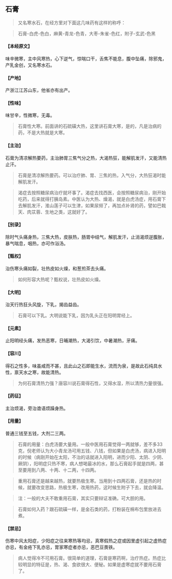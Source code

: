 ## 石膏

> 又名寒水石，在经方里对下面这几味药有这样的称呼：

> 石膏-白虎-色白，麻黄-青龙-色青，大枣-朱雀-色红，附子-玄武-色黑

#### 【本经原文】
味辛微寒，主中风寒热，心下逆气，惊喘口干，舌焦不能息，腹中坠痛，除邪鬼，产乳金创，又名寒水石。
#### 【产地】
产浙江江苏山东，他省亦有出产。
#### 【性味】
味甘辛，性微寒，无毒。

> 石膏性大寒。前面讲的石硫磺大热，这里讲石膏大寒，是的，凡是治病的药，不是大热就是大寒。

#### 【主治】
石膏为清凉解热要药，主治肺胃三焦气分之热，大渴热狂，能解肌发汗，又能清热止汗。

> 石膏是清凉解热要药。可以治疗肺、胃、三焦的热，入气分，大热狂渴时能解肌发汗。

> 渴症去按照糖尿病治疗就坏事了‍‍‍‍。渴症去找西医，会按照糖尿病治，刚开始吃药，后来就得打胰岛素。中医认为大热、燥渴，就是白虎汤症，用石膏下去解肌发汗，淮山莲子可以生津，如果尿频了，再加点补肾的药，譬如巴戟天、肉苁蓉、生地之类，这就好了。

#### 【别录】
除时气头痛身热，三焦大热，皮肤热，肠胃中结气，解肌发汗，止消渴烦逆腹胀，暴气喘息，咽热，亦可作浴汤。
#### 【甄权】
治伤寒头痛如裂，壮热皮如火燥，和葱煎茶去头痛。

> 如何形容大热呢？甄权说，壮热皮如火燥。

#### 【大明】
治天行热狂头风旋，下乳，揭齿益齿。

> 石膏可以下乳。大明说能下乳，因为乳头正在阳明胃经上。

#### 【元素】
止阳明经头痛，发热恶寒，日晡潮热，大渴引饮，中暑潮热，牙痛。
#### 【容川】
得石之性多，味虽咸而不甚，且此山之石即能生水，流而为泉，是故此石纯具水性，禀天水之寒，故能清热。

> 为何石膏清热力强？唐容川说石膏得石性，又得水湿，所以清热力量很强。

#### 【药征】
主治烦渴，旁治谵语烦躁身热。
#### 【用量】
普通三钱至五钱，大剂二三两。

> 石膏的用量：白虎汤要大量用。一般中医用石膏觉得一两就够，差不多33克，倪老师认为大小青龙汤可用五钱、八钱，但如果是白虎汤，病进入阳明的时候（病刚开始在太阳，不治的话就进入阳明，进而少阳、太阴、少阴、厥阴），阳明症只热不寒，病人想喝最冰的水，那么石膏起手就是四两，甚至要用到八两、十两、十二两，十四两。

> 重用石膏还是越来越热，就要热极生寒。当用到十四两石膏，还是热的时候，就要改变思路，热极生寒，改用热药，这时候生附子下去，就会降温。

> 注：一般的大夫不敢重用石膏，其实只要辩证准确，可大胆的用。

> 石膏如何入药？跟石硫磺一样，是金石类的药，打粉装在棉布包里放进去煮。

#### 【禁忌】
伤寒中风太阳症，少阳症之往来寒热等均忌，真寒假热之症或因里虚引起之虚热症亦忌，有金疮下乳亦忌，胃家寒症者亦忌，恶巴豆畏铁。

> 病人觉得冷不可用石膏。很简单的道理，石膏是寒药啊，治疗热症。热症比较明显的特征是，热、渴、食欲很大、便秘。如果是虚寒症就不要用石膏了。
